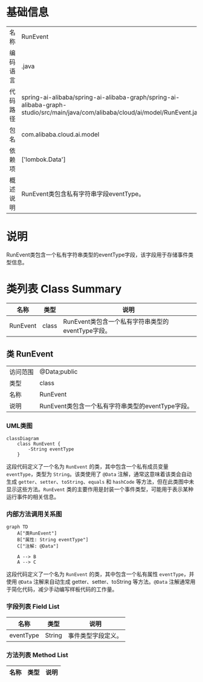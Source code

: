 # 基础信息

|      |      |
|------|------|
| 名称 | RunEvent |
| 编码语言 | .java |
| 代码路径 | spring-ai-alibaba/spring-ai-alibaba-graph/spring-ai-alibaba-graph-studio/src/main/java/com/alibaba/cloud/ai/model/RunEvent.java |
| 包名 | com.alibaba.cloud.ai.model |
| 依赖项 | ['lombok.Data'] |
| 概述说明 | RunEvent类包含私有字符串字段eventType。 |

# 说明

RunEvent类包含一个私有字符串类型的eventType字段，该字段用于存储事件类型信息。

# 类列表 Class Summary

| 名称   | 类型  | 说明 |
|-------|------|-------------|
| RunEvent | class | RunEvent类包含一个私有字符串类型的eventType字段。 |



## 类 RunEvent

|      |      |
|------|------|
| 访问范围 | @Data;public |
| 类型 | class |
| 名称 | RunEvent |
| 说明 | RunEvent类包含一个私有字符串类型的eventType字段。 |


### UML类图

```mermaid
classDiagram
    class RunEvent {
        -String eventType
    }
```

这段代码定义了一个名为 `RunEvent` 的类，其中包含一个私有成员变量 `eventType`，类型为 `String`。该类使用了 `@Data` 注解，通常这意味着该类会自动生成 `getter`、`setter`、`toString`、`equals` 和 `hashCode` 等方法，但在此类图中未显示这些方法。`RunEvent` 类的主要作用是封装一个事件类型，可能用于表示某种运行事件的相关信息。


### 内部方法调用关系图

```mermaid
graph TD
    A["类RunEvent"]
    B["属性: String eventType"]
    C["注解: @Data"]

    A --> B
    A --> C
```

这段代码定义了一个名为 `RunEvent` 的类，其中包含一个私有属性 `eventType`，并使用 `@Data` 注解来自动生成 getter、setter、toString 等方法。`@Data` 注解通常用于简化代码，减少手动编写样板代码的工作量。

### 字段列表 Field List

| 名称  | 类型  | 说明 |
|-------|-------|------|
| eventType | String | 事件类型字段定义。 |

### 方法列表 Method List

| 名称  | 类型  | 说明 |
|-------|-------|------|




